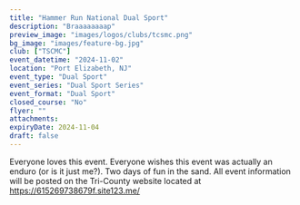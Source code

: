 ```yaml
---
title: "Hammer Run National Dual Sport"
description: "Braaaaaaaap"
preview_image: "images/logos/clubs/tcsmc.png"
bg_image: "images/feature-bg.jpg"
club: ["TSCMC"]
event_datetime: "2024-11-02"
location: "Port Elizabeth, NJ"
event_type: "Dual Sport"
event_series: "Dual Sport Series"
event_format: "Dual Sport"
closed_course: "No"
flyer: ""
attachments:
expiryDate: 2024-11-04
draft: false
---
```


Everyone loves this event. Everyone wishes this event was actually an enduro (or is it just me?). Two days of fun in the sand. All event information will be posted on the Tri-County website located at https://615269738679f.site123.me/
